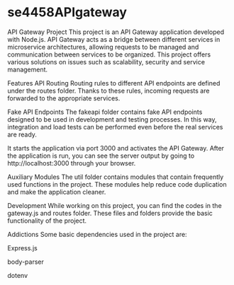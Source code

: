 # se4458APIgateway

API Gateway Project
This project is an API Gateway application developed with Node.js. API Gateway acts as a bridge between different services in microservice architectures, allowing requests to be managed and communication between services to be organized. This project offers various solutions on issues such as scalability, security and service management.


Features
API Routing
Routing rules to different API endpoints are defined under the routes folder. Thanks to these rules, incoming requests are forwarded to the appropriate services.

Fake API Endpoints
The fakeapi folder contains fake API endpoints designed to be used in development and testing processes. In this way, integration and load tests can be performed even before the real services are ready.

It starts the application via port 3000 and activates the API Gateway. After the application is run, you can see the server output by going to http://localhost:3000 through your browser.

Auxiliary Modules
The util folder contains modules that contain frequently used functions in the project. These modules help reduce code duplication and make the application cleaner.


Development
While working on this project, you can find the codes in the gateway.js and routes folder. These files and folders provide the basic functionality of the project.

Addictions
Some basic dependencies used in the project are:

Express.js

body-parser

dotenv

